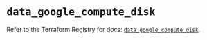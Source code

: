 # `data_google_compute_disk`

Refer to the Terraform Registry for docs: [`data_google_compute_disk`](https://registry.terraform.io/providers/hashicorp/google/6.14.1/docs/data-sources/compute_disk).
